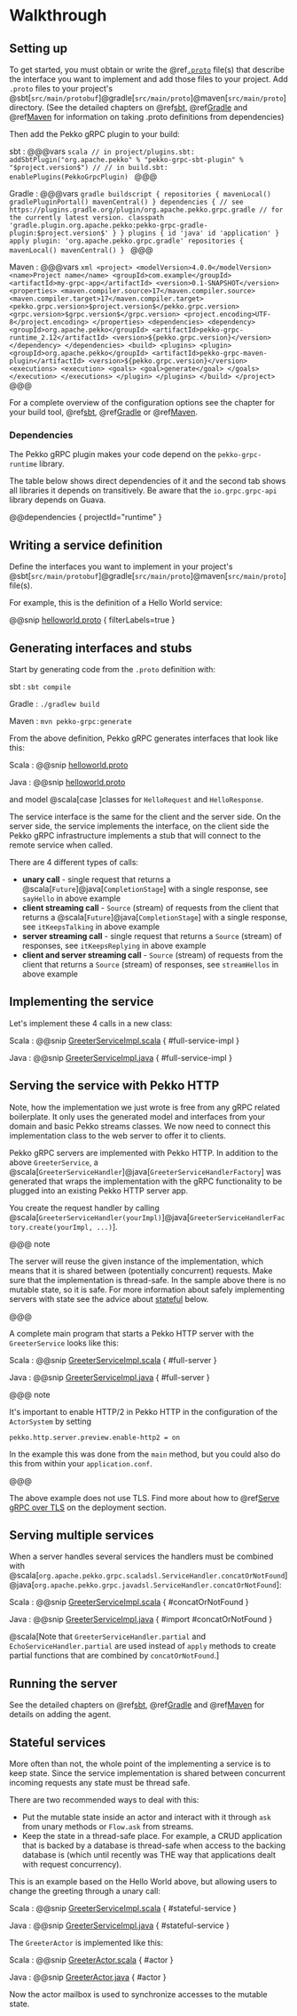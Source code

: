 # Walkthrough

## Setting up

To get started, you must obtain or write the @ref[`.proto`](../proto.md) file(s) that describe the interface you want to implement and add those files
to your project. Add `.proto` files to your project's @sbt[`src/main/protobuf`]@gradle[`src/main/proto`]@maven[`src/main/proto`] directory.
(See the detailed chapters on @ref[sbt](../buildtools/sbt.md), @ref[Gradle](../buildtools/gradle.md) and @ref[Maven](../buildtools/maven.md) for information on taking .proto definitions from dependencies)

Then add the Pekko gRPC plugin to your build:

sbt
:   @@@vars
    ```scala
    // in project/plugins.sbt:
    addSbtPlugin("org.apache.pekko" % "pekko-grpc-sbt-plugin" % "$project.version$")
    //
    // in build.sbt:
    enablePlugins(PekkoGrpcPlugin)
    ```
    @@@

Gradle
:   @@@vars
    ```gradle
    buildscript {
      repositories {
        mavenLocal()
        gradlePluginPortal()
        mavenCentral()
      }
      dependencies {
        // see https://plugins.gradle.org/plugin/org.apache.pekko.grpc.gradle
        // for the currently latest version.
        classpath 'gradle.plugin.org.apache.pekko:pekko-grpc-gradle-plugin:$project.version$'
      }
    }
    plugins {
      id 'java'
      id 'application'
    }
    apply plugin: 'org.apache.pekko.grpc.gradle'
    repositories {
      mavenLocal()
      mavenCentral()
    }
    ```
    @@@

Maven
:   @@@vars
    ```xml
    <project>
      <modelVersion>4.0.0</modelVersion>
      <name>Project name</name>
      <groupId>com.example</groupId>
      <artifactId>my-grpc-app</artifactId>
      <version>0.1-SNAPSHOT</version>
      <properties>
        <maven.compiler.source>17</maven.compiler.source>
        <maven.compiler.target>17</maven.compiler.target>
        <pekko.grpc.version>$project.version$</pekko.grpc.version>
        <grpc.version>$grpc.version$</grpc.version>
        <project.encoding>UTF-8</project.encoding>
      </properties>
      <dependencies>
        <dependency>
          <groupId>org.apache.pekko</groupId>
          <artifactId>pekko-grpc-runtime_2.12</artifactId>
          <version>${pekko.grpc.version}</version>
        </dependency>
      </dependencies>
      <build>
        <plugins>
          <plugin>
            <groupId>org.apache.pekko</groupId>
            <artifactId>pekko-grpc-maven-plugin</artifactId>
            <version>${pekko.grpc.version}</version>
            <executions>
              <execution>
                <goals>
                  <goal>generate</goal>
                </goals>
              </execution>
            </executions>
          </plugin>
        </plugins>
      </build>
    </project>
    ```
    @@@

For a complete overview of the configuration options see the chapter for your build tool, @ref[sbt](../buildtools/sbt.md), @ref[Gradle](../buildtools/gradle.md) or @ref[Maven](../buildtools/maven.md).

### Dependencies

The Pekko gRPC plugin makes your code depend on the `pekko-grpc-runtime` library.

The table below shows direct dependencies of it and the second tab shows all libraries it depends on transitively. Be aware that the `io.grpc.grpc-api` library depends on Guava.

@@dependencies { projectId="runtime" }

## Writing a service definition

Define the interfaces you want to implement in your project's
@sbt[`src/main/protobuf`]@gradle[`src/main/proto`]@maven[`src/main/proto`]  file(s).

For example, this is the definition of a Hello World service:

@@snip [helloworld.proto](/plugin-tester-scala/src/main/protobuf/helloworld.proto) { filterLabels=true }

## Generating interfaces and stubs

Start by generating code from the `.proto` definition with:

sbt
:   ```
sbt compile
    ```

Gradle
:   ```
./gradlew build
    ```

Maven
:   ```
mvn pekko-grpc:generate
    ```

From the above definition, Pekko gRPC generates interfaces that look like this:

Scala
:  @@snip [helloworld.proto](/plugin-tester-scala/target/scala-2.12/src_managed/main/example/myapp/helloworld/grpc/GreeterService.scala)

Java
:  @@snip [helloworld.proto](/plugin-tester-java/target/scala-2.12/src_managed/main/example/myapp/helloworld/grpc/GreeterService.java)

and model @scala[case ]classes for `HelloRequest` and `HelloResponse`.

The service interface is the same for the client and the server side. On the server side, the service implements the interface,
on the client side the Pekko gRPC infrastructure implements a stub that will connect to the remote service when called.

There are 4 different types of calls:

* **unary call** - single request that returns a @scala[`Future`]@java[`CompletionStage`] with a single response,
  see `sayHello` in above example
* **client streaming call** - `Source` (stream) of requests from the client that returns a
  @scala[`Future`]@java[`CompletionStage`] with a single response,
  see `itKeepsTalking` in above example
* **server streaming call** - single request that returns a `Source` (stream) of responses,
  see `itKeepsReplying` in above example
* **client and server streaming call** - `Source` (stream) of requests from the client that returns a
  `Source` (stream) of responses,
  see `streamHellos` in above example

## Implementing the service

Let's implement these 4 calls in a new class:

Scala
:  @@snip [GreeterServiceImpl.scala](/plugin-tester-scala/src/main/scala/example/myapp/helloworld/GreeterServiceImpl.scala) { #full-service-impl }

Java
:  @@snip [GreeterServiceImpl.java](/plugin-tester-java/src/main/java/example/myapp/helloworld/GreeterServiceImpl.java) { #full-service-impl }

## Serving the service with Pekko HTTP

Note, how the implementation we just wrote is free from any gRPC related boilerplate. It only uses the generated model and interfaces
from your domain and basic Pekko streams classes. We now need to connect this implementation class to the web server to
offer it to clients.

Pekko gRPC servers are implemented with Pekko HTTP. In addition to the above `GreeterService`, a @scala[`GreeterServiceHandler`]@java[`GreeterServiceHandlerFactory`]
was generated that wraps the implementation with the gRPC functionality to be plugged into an existing Pekko HTTP server
app.

You create the request handler by calling @scala[`GreeterServiceHandler(yourImpl)`]@java[`GreeterServiceHandlerFactory.create(yourImpl, ...)`].

@@@ note

The server will reuse the given instance of the implementation, which means that it is shared between (potentially concurrent) requests.
Make sure that the implementation is thread-safe. In the sample above there is no mutable state, so it is safe. For more information
about safely implementing servers with state see the advice about [stateful](#stateful-services) below.

@@@

A complete main program that starts a Pekko HTTP server with the `GreeterService` looks like this:

Scala
:  @@snip [GreeterServiceImpl.scala](/plugin-tester-scala/src/main/scala/example/myapp/helloworld/GreeterServer.scala) { #full-server }

Java
:  @@snip [GreeterServiceImpl.java](/plugin-tester-java/src/main/java/example/myapp/helloworld/GreeterServer.java) { #full-server }

@@@ note

It's important to enable HTTP/2 in Pekko HTTP in the configuration of the `ActorSystem` by setting

```
pekko.http.server.preview.enable-http2 = on
```

In the example this was done from the `main` method, but you could also do this from within your `application.conf`.

@@@

The above example does not use TLS. Find more about how to @ref[Serve gRPC over TLS](../deploy.md) on the deployment section.

## Serving multiple services

When a server handles several services the handlers must be combined with
@scala[`org.apache.pekko.grpc.scaladsl.ServiceHandler.concatOrNotFound`]@java[`org.apache.pekko.grpc.javadsl.ServiceHandler.concatOrNotFound`]:

Scala
:  @@snip [GreeterServiceImpl.scala](/plugin-tester-scala/src/main/scala/example/myapp/CombinedServer.scala) { #concatOrNotFound }

Java
:  @@snip [GreeterServiceImpl.java](/plugin-tester-java/src/main/java/example/myapp/CombinedServer.java) { #import #concatOrNotFound }


@scala[Note that `GreeterServiceHandler.partial` and `EchoServiceHandler.partial` are used instead of `apply`
methods to create partial functions that are combined by `concatOrNotFound`.]

## Running the server

See the detailed chapters on @ref[sbt](../buildtools/sbt.md#starting-your-pekko-grpc-server-from-sbt), @ref[Gradle](../buildtools/gradle.md#starting-your-pekko-grpc-server-from-gradle)
and @ref[Maven](../buildtools/maven.md#starting-your-pekko-grpc-server-from-maven) for details on adding the agent.

## Stateful services

More often than not, the whole point of the implementing a service is to keep state. Since the service implementation
is shared between concurrent incoming requests any state must be thread safe.

There are two recommended ways to deal with this:

 * Put the mutable state inside an actor and interact with it through `ask` from unary methods or `Flow.ask` from streams.
 * Keep the state in a thread-safe place. For example, a CRUD application that is backed by a database is thread-safe
   when access to the backing database is (which until recently was THE way that applications dealt with request
   concurrency).

This is an example based on the Hello World above, but allowing users to change the greeting through a unary call:

Scala
:  @@snip [GreeterServiceImpl.scala](/plugin-tester-scala/src/main/scala/example/myapp/statefulhelloworld/GreeterServiceImpl.scala) { #stateful-service }

Java
:  @@snip [GreeterServiceImpl.java](/plugin-tester-java/src/main/java/example/myapp/statefulhelloworld/GreeterServiceImpl.java) { #stateful-service }

The `GreeterActor` is implemented like this:

Scala
:  @@snip [GreeterActor.scala](/plugin-tester-scala/src/main/scala/example/myapp/statefulhelloworld/GreeterActor.scala) { #actor }

Java
:  @@snip [GreeterActor.java](/plugin-tester-java/src/main/java/example/myapp/statefulhelloworld/GreeterActor.java) { #actor }

Now the actor mailbox is used to synchronize accesses to the mutable state.
